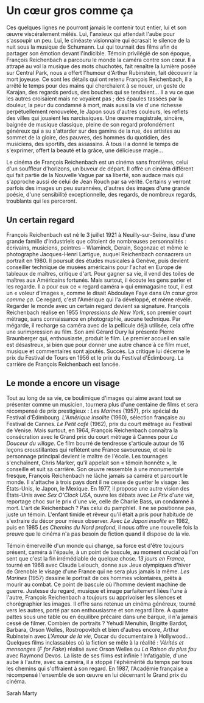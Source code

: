 # Un cœur gros comme ça

Ces quelques lignes ne pourront jamais le contenir tout entier, lui et son œuvre viscéralement mêlés. Lui, l'anxieux qui attendait l'aube pour s'assoupir un peu. Lui, le cinéaste visionnaire qui écrasait le silence de la nuit sous la musique de Schumann. Lui qui tournait des films afin de partager son émotion devant l'indicible. Témoin privilégié de son époque, François Reichenbach a parcouru le monde la caméra contre son cœur. Il a attrapé au vol la musique des mots chuchotés, fait renaître la lumière posée sur Central Park, nous a offert l'humour d'Arthur Rubinstein, fait découvrir la mort joyeuse. Ce sont les détails qui ont retenu François Reichenbach, il a arrêté le temps pour des mains qui cherchaient à se nouer, un geste de Karajan, des regards perdus, des bouches qui se tendaient... Il a vu ce que les autres croisaient mais ne voyaient pas&nbsp;; des épaules tassées par la douleur, la peur du condamné à mort, mais aussi la vie d'une richesse perpétuellement renouvelée, le Japon sous d'autres couleurs, les reflets des villes qui jouaient les narcissiques. Une œuvre magistrale, sincère, baignée de musique classique, pleine de son regard profondément généreux qui a su s'attarder sur des gamins de la rue, des artistes au sommet de la gloire, des pauvres, des hommes du quotidien, des musiciens, des sportifs, des assassins. À tous il a donné le temps de s'exprimer, offert la beauté et la grâce, une délicieuse magie...

Le cinéma de François Reichenbach est un cinéma sans frontières, celui d'un souffleur d'horizons, un buveur de départ. Il offre un cinéma différent qui fait partie de la Nouvelle Vague par sa liberté, son audace mais qui s'approche aussi de celui de Jean Rouch par sa vérité. Certains y verront parfois des images un peu surannées, d'autres des images d'une grande poésie, d'une sensibilité exceptionnelle, des regards, de nombreux regards, troublants qui les perceront.

## Un certain regard

François Reichenbach est né le 3 juillet 1921 à Neuilly-sur-Seine, issu d'une grande famille d'industriels que côtoient de nombreuses personnalités&nbsp;: écrivains, musiciens, peintres –&nbsp;Wlaminck, Derain, Segonzac et même le photographe Jacques-Henri Lartigue, auquel Reichenbach consacrera un portrait en 1980. Il poursuit des études musicales à Genève, puis devient conseiller technique de musées américains pour l'achat en Europe de tableaux de maîtres, critique d'art. Pour gagner sa vie, il vend des toiles de maîtres aux Américains fortunés. Mais surtout, il écoute les gens parler et les regarde. Il a pour eux ce «&nbsp;regard caméra&nbsp;» qui emmagasine tout, il est un «&nbsp;voleur d'images&nbsp;», comme le disait Abdoulaye Faye dans *Un cœur gros comme ça*. Ce regard, c'est l'Amérique qui l'a développé, et même révélé. Regarder le monde avec un certain regard devient sa signature. François Reichenbach réalise en 1955 *Impressions de New York*, son premier court métrage, sans connaissance en photographie, aucune technique. Par mégarde, il recharge sa caméra avec de la pellicule déjà utilisée, cela offre une surimpression au film. Son ami Gérard Oury lui présente Pierre Braunberger qui, enthousiaste, produit le film. Le premier accueil en salle est désastreux, si bien que pour donner une autre chance à ce film muet, musique et commentaires sont ajoutés. Succès. La critique lui décerne le prix du Festival de Tours en 1956 et le prix du Festival d'Édimbourg. La carrière de François Reichenbach est lancée.

## Le monde a encore un visage

Tout au long de sa vie, ce boulimique d'images qui aime avant tout se présenter comme un musicien, tournera plus d'une centaine de films et sera récompensé de prix prestigieux&nbsp;: *Les Marines* (1957), prix spécial du Festival d'Édimbourg. *L'Amérique insolite* (1960), sélection française au Festival de Cannes. *Le Petit café* (1962), prix du court métrage au Festival de Venise. Mais surtout, en 1964, François Reichenbach connaîtra la consécration avec le Grand prix du court métrage à Cannes pour *La Douceur du village*. Ce film bourré de tendresse s'articule autour de 16 leçons croustillantes qui reflètent une France savoureuse, et où le personnage principal devient le maître de l'école. Les tournages s'enchaînent, Chris Marker, qu'il appelait son «&nbsp;témoin honnête&nbsp;», le conseille et suit sa carrière. Son œuvre ressemble à une monumentale fresque, François Reichenbach ne lâche jamais sa caméra et parcourt le monde. Il s'attache à trois pays dont il ne cesse de guetter le visage&nbsp;: les États-Unis, le Japon, le Mexique. En 1977, il propose une autre vision des États-Unis avec *Sex O'Clock USA*, ouvre les débats avec *Le Prix d'une vie*, reportage choc sur le prix d'une vie, celle de Charlie Bass, un condamné à mort. L'art de Reichenbach&nbsp;? Pas celui du pamphlet. Il ne se positionne pas, juste un témoin. L'enfant timide et rêveur qu'il était a pris pour habitude de s'extraire du décor pour mieux observer. Avec *Le Japon insolite* en 1982, puis en 1985 *Les Chemins du Nord profond*, il nous offre une nouvelle fois la preuve que le cinéma n'a pas besoin de fiction quand il dispose de la vie.

Témoin émerveillé d'un monde qui change, sa force est d'être toujours présent, caméra à l'épaule, à un point de bascule, au moment crucial où l'on sent que c'est la fin irrémédiable de quelque chose. *13 jours en France*, tourné en 1968 avec Claude Lelouch, donne aux Jeux olympiques d'hiver de Grenoble le visage d'une France qui ne sera plus jamais la même. *Les Marines* (1957) dessine le portrait de ces hommes volontaires, prêts à mourir au combat. Ce point de bascule où l'homme devient machine de guerre. Justesse du regard, musique et image parfaitement liées l'une à l'autre, François Reichenbach a toujours su apprivoiser les silences et chorégraphier les images. Il offre sans retenue un cinéma généreux, tourné vers les autres, porté par son enthousiasme et son regard libre. À quatre pattes sous une table ou en équilibre précaire dans une barque, il n'a jamais cessé de filmer. Combien de portraits&nbsp;? Yehudi Menuhin, Brigitte Bardot, Barbara, Orson Welles, Rostropovitch et bien d'autres encore, Arthur Rubinstein avec *L'Amour de la vie*, Oscar du documentaire à Hollywood... Quelques films inclassables où la fiction se mêle à la réalité&nbsp;: *Vérités et mensonges* (*F for Fake*) réalisé avec Orson Welles ou *La Raison du plus fou* avec Raymond Devos. La liste de ses films est infinie&nbsp;! Infatigable, d'une aube à l'autre, avec sa caméra, il a stoppé l'éphémérité du temps par tous les chemins qui s'offraient à son regard. En 1987, l'Académie française a récompensé l'ensemble de son œuvre en lui décernant le Grand prix du cinéma.

Sarah Marty